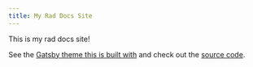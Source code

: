 ```yaml
---
title: My Rad Docs Site
---
```


This is my rad docs site!

See the [Gatsby theme this is built with](https://github.com/jlengstorf/gatsby-theme-simple-docs) and check out the [source code](https://github.com/jlengstorf/simple-docs-theme-test).
